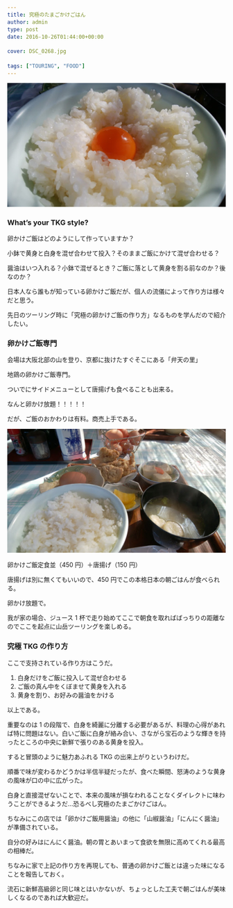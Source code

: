 ```yaml
---
title: 究極のたまごかけごはん
author: admin
type: post
date: 2016-10-26T01:44:00+00:00

cover: DSC_0268.jpg

tags: ["TOURING", "FOOD"]
---
```


![image](./DSC_0268.jpg)

### What&#8217;s your TKG style?

卵かけご飯はどのようにして作っていますか？

小鉢で黄身と白身を混ぜ合わせて投入？そのままご飯にかけて混ぜ合わせる？

醤油はいつ入れる？小鉢で混ぜるとき？ご飯に落として黄身を割る前なのか？後なのか？

日本人なら誰もが知っている卵かけご飯だが、個人の流儀によって作り方は様々だと思う。

先日のツーリング時に「究極の卵かけご飯の作り方」なるものを学んだので紹介したい。

### 卵かけご飯専門

会場は大阪北部の山を登り、京都に抜けたすぐそこにある「弁天の里」

地鶏の卵かけご飯専門。

ついでにサイドメニューとして唐揚げも食べることも出来る。

なんと卵かけ放題！！！！！

だが、ご飯のおかわりは有料。商売上手である。

![image](./DSC_0267.jpg)

卵かけご飯定食並（450 円）＋唐揚げ（150 円）

唐揚げは別に無くてもいいので、450 円でこの本格日本の朝ごはんが食べられる。

卵かけ放題で。

我が家の場合、ジュース 1 杯で走り始めてここで朝食を取ればばっちりの距離なのでここを起点に山岳ツーリングを楽しめる。

### 究極 TKG の作り方

ここで支持されている作り方はこうだ。

1. 白身だけをご飯に投入して混ぜ合わせる
2. ご飯の真ん中をくぼませて黄身を入れる
3. 黄身を割り、お好みの醤油をかける

以上である。

重要なのは 1 の段階で、白身を綺麗に分離する必要があるが、料理の心得があれば特に問題はない。白いご飯に白身が絡み合い、さながら宝石のような輝きを持ったところの中央に新鮮で張りのある黄身を投入。

すると冒頭のように魅力あふれる TKG の出来上がりというわけだ。

順番で味が変わるかどうかは半信半疑だったが、食べた瞬間、怒涛のような黄身の風味が口の中に広がった。

白身と直接混ぜないことで、本来の風味が損なわれることなくダイレクトに味わうことができるようだ…恐るべし究極のたまごかけごはん。

ちなみにこの店では「卵かけご飯用醤油」の他に「山椒醤油」「にんにく醤油」が準備されている。

自分の好みはにんにく醤油。朝の胃とあいまって食欲を無限に高めてくれる最高の相棒だ。

ちなみに家で上記の作り方を再現しても、普通の卵かけご飯とは違った味になることを報告しておく。

流石に新鮮高級卵と同じ味とはいかないが、ちょっとした工夫で朝ごはんが美味しくなるのであれば大歓迎だ。

<LinkBox isAmazonLink url="https://www.amazon.co.jp/dp/B006GLLSK8/" />
